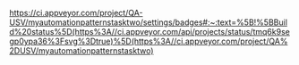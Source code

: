 https://ci.appveyor.com/project/QA-USV/myautomationpatternstasktwo/settings/badges#:~:text=%5B!%5BBuild%20status%5D(https%3A//ci.appveyor.com/api/projects/status/tmq6k9segp0ypa36%3Fsvg%3Dtrue)%5D(https%3A//ci.appveyor.com/project/QA%2DUSV/myautomationpatternstasktwo)
